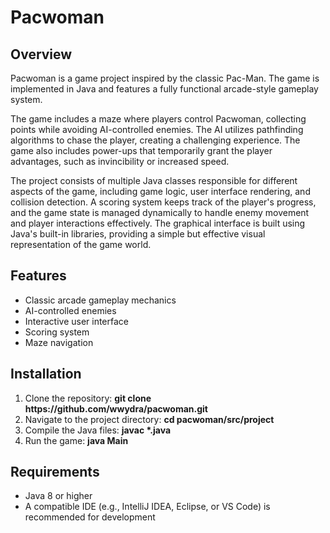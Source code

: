 <h1>Pacwoman</h1>
<h2>Overview</h2> 
<p>Pacwoman is a game project inspired by the classic Pac-Man. The game is implemented in Java and features a fully functional arcade-style gameplay system.

The game includes a maze where players control Pacwoman, collecting points while avoiding AI-controlled enemies. The AI utilizes pathfinding algorithms to chase the player, creating a challenging experience. The game also includes power-ups that temporarily grant the player advantages, such as invincibility or increased speed.

The project consists of multiple Java classes responsible for different aspects of the game, including game logic, user interface rendering, and collision detection. A scoring system keeps track of the player's progress, and the game state is managed dynamically to handle enemy movement and player interactions effectively. The graphical interface is built using Java's built-in libraries, providing a simple but effective visual representation of the game world.</p>
<h2>Features</h2>
<ul>
  <li>Classic arcade gameplay mechanics</li>
  <li>AI-controlled enemies</li>
  <li>Interactive user interface</li>
  <li>Scoring system</li>
  <li>Maze navigation</li>
</ul>
<h2>Installation</h2>
<ol>
  <li>Clone the repository: <b>git clone https://github.com/wwydra/pacwoman.git</b></li>
  <li>Navigate to the project directory: <b>cd pacwoman/src/project</b></li>
  <li>Compile the Java files: <b>javac *.java</b></li>
  <li>Run the game: <b>java Main</b></li>
</ol>
<h2>Requirements</h2>
<ul>
  <li>Java 8 or higher</li>
  <li>A compatible IDE (e.g., IntelliJ IDEA, Eclipse, or VS Code) is recommended for development</li>
</ul>

